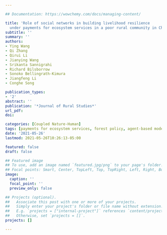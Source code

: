 ```yaml
---

## Documentation: https://wowchemy.com/docs/managing-content/

title: 'Role of social networks in building livelihood resilience
  under payments for ecosystem services in a poor rural community in China'
subtitle: ''
summary: ''
authors:
- Ying Wang
- Qi Zhang
- Qirui Li
- Jianying Wang
- Srikanta Sannigrahi
- Richard Bilsborrow
- Sonoko Bellingrath-Kimura
- Jiangfeng Li
- Conghe Song

publication_types: 
- '2'
abstract: ''
publication: '*Journal of Rural Studies*'
url_pdf: 
doi: 

categories: [Coupled Nature-Human]
tags: [payments for ecosystem services, forest policy, agent-based modeling, social-ecological dynamics]
date: '2021-05-26'
lastmod: 2021-05-26T10:26:13-05:00

featured: false
draft: false

## Featured image
## To use, add an image named `featured.jpg/png` to your page's folder.
## Focal points: Smart, Center, TopLeft, Top, TopRight, Left, Right, BottomLeft, Bottom, BottomRight.
image:
  caption: ''
  focal_point: ''
  preview_only: false

## Projects (optional).
##   Associate this post with one or more of your projects.
##   Simply enter your project's folder or file name without extension.
##   E.g. `projects = ["internal-project"]` references `content/project/deep-learning/index.md`.
##   Otherwise, set `projects = []`.
projects: []

---
```



